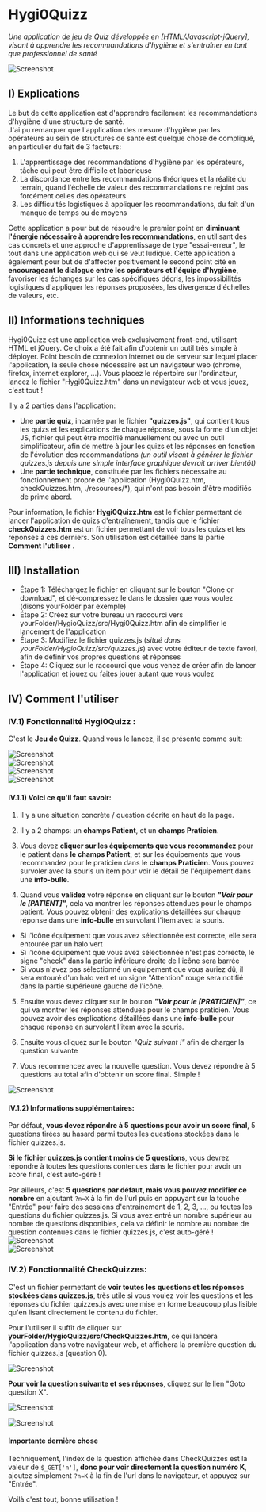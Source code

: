 # Hygi0Quizz
*Une application de jeu de Quiz développée en [HTML/Javascript-jQuery], visant à apprendre les recommandations d'hygiène et s'entraîner en tant que professionnel de santé*

![Screenshot](./imgReadMe/Example.png)

## I) Explications
Le but de cette application est d'apprendre facilement les recommandations d'hygiène d'une structure de santé.  
J'ai pu remarquer que l'application des mesure d'hygiène par les opérateurs au sein de structures de santé est quelque chose de compliqué, en particulier du fait de 3 facteurs:  
1) L'apprentissage des recommandations d'hygiène par les opérateurs, tâche qui peut être difficile et laborieuse
2) La discordance entre les recommandations  théoriques et la réalité du terrain, quand l'échelle de valeur des recommandations ne rejoint pas forcément celles des opérateurs
3) Les difficultés logistiques à appliquer les recommandations, du fait d'un manque de temps ou de moyens

Cette application a pour but de résoudre le premier point en **diminuant l'énergie nécessaire à apprendre les recommandations**, en utilisant des cas concrets et une approche d'apprentissage de type "essai-erreur", le tout dans une application web qui se veut ludique.
Cette application a également pour but de d'affecter positivement le second point cité en **encourageant le dialogue entre les opérateurs et l'équipe d'hygiène**, favoriser les échanges sur les cas spécifiques décris, les impossibilités logistiques d'appliquer les réponses proposées, les divergence d'échelles de valeurs, etc.

## II) Informations techniques 
Hygi0Quizz est une application web exclusivement front-end, utilisant HTML et jQuery. Ce choix a été fait afin d'obtenir un outil très simple à déployer. Point besoin de connexion internet ou de serveur sur lequel placer l'application, la seule chose nécessaire est un navigateur web (chrome, firefox, internet explorer, ...). Vous placez le répertoire sur l'ordinateur, lancez le fichier "Hygi0Quizz.htm" dans un navigateur web et vous jouez, c'est tout !  
  
Il y a 2 parties dans l'application: 
- Une **partie quiz**, incarnée par le fichier **"quizzes.js"**, qui contient tous les quizs et les explications de chaque réponse, sous la forme d'un objet JS, fichier qui peut être modifié manuellement ou avec un outil simplificateur, afin de mettre à jour les quizs et les réponses en fonction de l'évolution des recommandations *(un outil visant à générer le fichier quizzes.js depuis une simple interface graphique devrait arriver bientôt)*
- Une **partie technique**, constituée par les fichiers nécessaire au fonctionnement propre de l'application (Hygi0Quizz.htm, checkQuizzes.htm, ./resources/\*), qui n'ont pas besoin d'être modifiés de prime abord.

Pour information, le fichier **Hygi0Quizz.htm** est le fichier permettant de lancer l'application de quizs d'entraînement, tandis que le fichier **checkQuizzes.htm** est un fichier permettant de voir tous les quizs et les réponses à ces derniers. Son utilisation est détaillée dans la partie **Comment l'utiliser** . 

## III) Installation
- Étape 1: Téléchargez le fichier en cliquant sur le bouton "Clone or download", et dé-compressez le dans le dossier que vous voulez (disons yourFolder par exemple)
- Étape 2: Créez sur votre bureau un raccourci vers yourFolder/HygioQuizz/src/Hygi0Quizz.htm afin de simplifier le lancement de l'application
- Étape 3: Modifiez le fichier quizzes.js (*situé dans yourFolder/HygioQuizz/src/quizzes.js*) avec votre éditeur de texte favori, afin de définir vos propres questions et réponses
- Étape 4: Cliquez sur le raccourci que vous venez de créer afin de lancer l'application et jouez ou faites jouer autant que vous voulez

## IV) Comment l'utiliser
### IV.1) Fonctionnalité Hygi0Quizz :
C'est le **Jeu de Quizz**. Quand vous le lancez, il se présente comme suit:
  
![Screenshot](./imgReadMe/struct.png)  
![Screenshot](./imgReadMe/quizSelection.png)  
![Screenshot](./imgReadMe/quizValPat.png)  
![Screenshot](./imgReadMe/quizValPrac.png)  

#### IV.1.1) Voici ce qu'il faut savoir:  
1)  Il y a une situation concrète / question décrite en haut de la page.  
  
2)  Il y a 2 champs: un **champs Patient**, et un **champs Praticien**.  
  
3)  Vous devez **cliquer sur les équipements que vous recommandez** pour le patient dans **le champs Patient**, et sur les équipements que vous recommandez pour le praticien dans le **champs Praticien**. Vous pouvez survoler avec la souris un item pour voir le détail de l'équipement dans une  **info-bulle**.    
  
4) Quand vous **validez** votre réponse en cliquant sur le bouton **_"Voir pour le [PATIENT]"_**, cela va montrer les réponses attendues pour le champs patient. Vous pouvez obtenir des explications détaillées sur chaque réponse dans une **info-bulle** en survolant l'item avec la souris.
- Si l'icône équipement que vous avez sélectionnée est correcte, elle sera entourée par un halo vert
- Si l'icône équipement que vous avez sélectionnée n'est pas correcte, le signe "check" dans la partie inférieure droite de l'icône sera barrée
- Si vous n'avez pas sélectionné un équipement que vous auriez dû, il sera entouré d'un halo vert et un signe "Attention" rouge sera notifié dans la partie supérieure gauche de l'icône.
  
5) Ensuite vous devez cliquer sur le bouton **_"Voir pour le [PRATICIEN]"_**, ce qui va montrer les réponses attendues pour le champs praticien. Vous pouvez avoir des explications détaillées dans une **info-bulle** pour chaque réponse en survolant l'item avec la souris.  
  
6) Ensuite vous cliquez sur le bouton *"Quiz suivant !"* afin de charger la question suivante  
  
7) Vous recommencez avec la nouvelle question. Vous devez répondre à 5 questions au total afin d'obtenir un score final. Simple !  
  
![Screenshot](./imgReadMe/final.png)  
  
#### IV.1.2) Informations supplémentaires:
Par défaut, **vous devez répondre à 5 questions pour avoir un score final**, 5 questions tirées au hasard parmi toutes les questions stockées dans le fichier quizzes.js.  
  
**Si le fichier quizzes.js contient moins de 5 questions**, vous devrez répondre à toutes les questions contenues dans le fichier pour avoir un score final, c'est auto-géré !  
  
Par ailleurs, c'est **5 questions par défaut, mais vous pouvez modifier ce nombre** en ajoutant `?n=X` à la fin de l'url puis en appuyant sur la touche "Entrée" pour faire des sessions d'entrainement de 1, 2, 3, ..., ou toutes les questions du fichier quizzes.js. Si vous avez entré un nombre supérieur au nombre de questions disponibles, cela va définir le nombre au nombre de question contenues dans le fichier quizzes.js, c'est auto-géré !  
![Screenshot](./imgReadMe/furth1.png)  
![Screenshot](./imgReadMe/furth2.png)  
  
### IV.2) Fonctionnalité CheckQuizzes:
C'est un fichier permettant de **voir toutes les questions et les réponses stockées dans quizzes.js**, très utile si vous voulez voir les questions et les réponses du fichier quizzes.js avec une mise en forme beaucoup plus lisible qu'en lisant directement le contenu du fichier.  
  
Pour l'utiliser il suffit de cliquer sur **yourFolder/HygioQuizz/src/CheckQuizzes.htm**, ce qui lancera l'application dans votre navigateur web, et affichera la première question du fichier quizzes.js (question 0).  
  
![Screenshot](./imgReadMe/checkQuizzesHome.png)  
  
  
**Pour voir la question suivante et ses réponses**, cliquez sur le lien "Goto question X".  
  
![Screenshot](./imgReadMe/checkQuizzesHome1.png)  
  
![Screenshot](./imgReadMe/checkQuizzesHome2.png)    

#### Importante dernière chose
Techniquement, l'index de la question affichée dans CheckQuizzes est la valeur de `$_GET['n']`, **donc pour voir directement la question numéro K**, ajoutez simplement `?n=K` à la fin de l'url dans le navigateur, et appuyez sur "Entrée".  
  
Voilà c'est tout, bonne utilisation ! 
